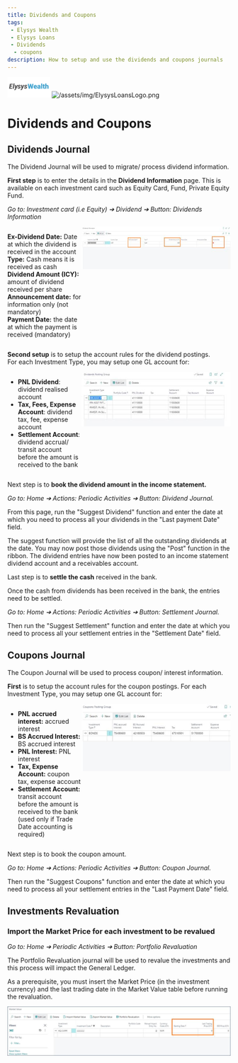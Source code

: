 ```yaml
---
title: Dividends and Coupons
tags: 
 - Elysys Wealth
 - Elysys Loans
 - Dividends
  - coupons
description: How to setup and use the dividends and coupons journals
---
```

![/assets/img/ElysysLoansLogo.png](../../assets/img/ElysysWealthLogo.png) ![/assets/img/ElysysLoansLogo.png](../../assets/img/ElysysLoansLogo.png)

# Dividends and Coupons
## **Dividends Journal**

The Dividend Journal will be used to migrate/ process dividend
information.

**First step** is to enter the details in the **Dividend Information**
page. This is available on each investment card such as Equity Card,
Fund, Private Equity Fund.

*Go to: Investment card (i.e Equity) ➔ Dividend ➔ Button: Dividends
Information*

<div style= "display:flex; align-items:stretch; align-content:space-between">
    <div class="text" style="flex: 1">

  **Ex-Dividend Date:** Date at which the dividend is received in the account   
  **Type:** Cash means it is received as cash   
  **Dividend Amount (ICY):** amount of dividend received per share  
  **Announcement date:** for information only (not mandatory)   
  **Payment Date:** the date at which the payment is received (mandatory)   


  </div>
      <div class="image" style= "flex: 2">
        <img src="../../assets/img/DividendsCoupons/image001.jpg"/>
    </div>
 </div>

  **Second setup** is to setup the account rules for the dividend
postings.   
For each Investment Type, you may setup one GL account for:

<div style= "display:flex; align-items:stretch; align-content:space-between">
    <div class="text" style="flex: 1">


-   **PNL Dividend**: dividend realised account
-   **Tax, Fees, Expense Account**: dividend tax, fee, expense account
-   **Settlement Account**: dividend accrual/ transit account before the amount is received to the bank

  </div>
      <div class="image" style= "flex: 2">
        <img src="../../assets/img/DividendsCoupons/image002.jpg"/>
    </div>
 </div>



Next step is to **book the dividend amount in the income statement.**

*Go to: Home ➔ Actions: Periodic Activities ➔ Button: Dividend Journal.*

From this page, run the \"Suggest Dividend\" function and enter the date
at which you need to process all your dividends in the \"Last payment
Date\" field.

The suggest function will provide the list of all the outstanding
dividends at the date. You may now post those dividends using the "Post"
function in the ribbon. The dividend entries have now been posted to an
income statement dividend account and a receivables account.

Last step is to **settle the cash** received in the bank.

Once the cash from dividends has been received in the bank, the entries
need to be settled.

*Go to: Home ➔ Actions: Periodic Activities ➔ Button: Settlement
Journal.*

Then run the \"Suggest Settlement\" function and enter the date at which
you need to process all your settlement entries in the \"Settlement
Date\" field.

## **Coupons Journal**

The Coupon Journal will be used to process coupon/ interest information.

   **First** is to setup the account rules for the coupon postings.
For each Investment Type, you may setup one GL account for:
<div style= "display:flex; align-items:stretch; align-content:space-between">
    <div class="text" style="flex: 1">

-   **PNL accrued interest:** accrued interest
-   **BS Accrued Interest:** BS accrued interest
-   **PNL Interest:** PNL interest
-   **Tax, Expense Account:** coupon tax, expense account
-   **Settlement Account:** transit account before the amount is received to the bank (used only if Trade Date accounting is required)

  </div>
      <div class="image" style= "flex: 2">
        <img src="../../assets/img/DividendsCoupons/image003.jpg"/>
    </div>
 </div>






Next step is to book the coupon amount.

*Go to: Home ➔ Actions: Periodic Activities ➔ Button: Coupon Journal.*

Then run the \"Suggest Coupons\" function and enter the date at which
you need to process all your settlement entries in the \"Last Payment
Date\" field.

## **Investments Revaluation**

### **Import the Market Price for each investment to be revalued**

*Go to: Home ➔ Periodic Activities ➔ Button: Portfolio Revaluation*

The Portfolio Revaluation journal will be used to revalue the
investments and this process will impact the General Ledger.

As a prerequisite, you must insert the Market Price (in the investment
currency) and the last trading date in the Market Value table before
running the revaluation.

![](../../assets/img/DividendsCoupons/image004.jpg)

